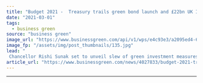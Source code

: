 ```yaml
---
title: "Budget 2021 -  Treasury trails green bond launch and £22bn UK Infrastructure Bank plans"
date: "2021-03-01"
tags: 
  - business green
source: "business green"
image_url: "https://www.businessgreen.com/api/v1/wps/e4c93e3/a2095ed4-6025-47d0-8716-0730c99044ac/5/SUNAK-Rishi-251120-2-C-HM-Treasury-Flickr-CC-BY-NC-ND-2-0-185x114.jpg"
image_fp: "/assets/img/post_thumbnails/135.jpg"
lead: "
 Chancellor Rishi Sunak set to unveil slew of green investment measures as pressure mounts on government for ambitious net zero recovery drive ..."
article_url: "https://www.businessgreen.com/news/4027833/budget-2021-treasury-trails-green-bond-launch-gbp22bn-uk-infrastructure-bank-plans"
---
```


---
